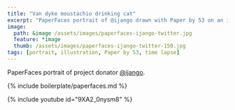 ```yaml
---
title: "Van dyke moustachio drinking cat"
excerpt: "PaperFaces portrait of @ijango drawn with Paper by 53 on an iPad."
image: 
  path: &image /assets/images/paperfaces-ijango-twitter.jpg 
  feature: *image
  thumb: /assets/images/paperfaces-ijango-twitter-150.jpg
tags: [portrait, illustration, Paper by 53, time lapse]
---
```


PaperFaces portrait of project donator [@ijango](http://twitter.com/ijango).

{% include boilerplate/paperfaces.md %}

{% include youtube id="9XA2_0nysm8" %}
